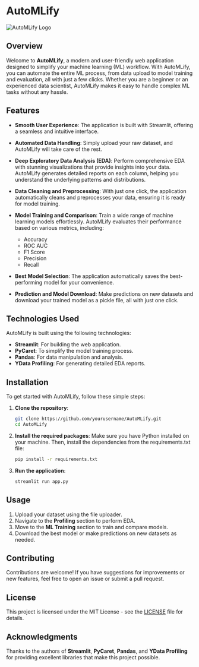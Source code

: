 # AutoMLify

![AutoMLify Logo](images/your_logo.png)  <!-- Replace with your logo image path -->

## Overview

Welcome to **AutoMLify**, a modern and user-friendly web application designed to simplify your machine learning (ML) workflow. With AutoMLify, you can automate the entire ML process, from data upload to model training and evaluation, all with just a few clicks. Whether you are a beginner or an experienced data scientist, AutoMLify makes it easy to handle complex ML tasks without any hassle.

## Features

- **Smooth User Experience**: The application is built with Streamlit, offering a seamless and intuitive interface.
  
- **Automated Data Handling**: Simply upload your raw dataset, and AutoMLify will take care of the rest. 

- **Deep Exploratory Data Analysis (EDA)**: Perform comprehensive EDA with stunning visualizations that provide insights into your data. AutoMLify generates detailed reports on each column, helping you understand the underlying patterns and distributions.

- **Data Cleaning and Preprocessing**: With just one click, the application automatically cleans and preprocesses your data, ensuring it is ready for model training.

- **Model Training and Comparison**: Train a wide range of machine learning models effortlessly. AutoMLify evaluates their performance based on various metrics, including:
  - Accuracy
  - ROC AUC
  - F1 Score
  - Precision
  - Recall

- **Best Model Selection**: The application automatically saves the best-performing model for your convenience.

- **Prediction and Model Download**: Make predictions on new datasets and download your trained model as a pickle file, all with just one click.

## Technologies Used

AutoMLify is built using the following technologies:
- **Streamlit**: For building the web application.
- **PyCaret**: To simplify the model training process.
- **Pandas**: For data manipulation and analysis.
- **YData Profiling**: For generating detailed EDA reports.

## Installation

To get started with AutoMLify, follow these simple steps:

1. **Clone the repository**:

   ```bash
   git clone https://github.com/yourusername/AutoMLify.git
   cd AutoMLify

2. **Install the required packages**:
Make sure you have Python installed on your machine. Then, install the dependencies from the requirements.txt file:

   ```bash
   pip install -r requirements.txt
   
3. **Run the application**:

   ```bash
   streamlit run app.py


## Usage

1. Upload your dataset using the file uploader.
2. Navigate to the **Profiling** section to perform EDA.
3. Move to the **ML Training** section to train and compare models.
4. Download the best model or make predictions on new datasets as needed.

## Contributing

Contributions are welcome! If you have suggestions for improvements or new features, feel free to open an issue or submit a pull request.

## License

This project is licensed under the MIT License - see the [LICENSE](LICENSE) file for details.

## Acknowledgments

Thanks to the authors of **Streamlit**, **PyCaret**, **Pandas**, and **YData Profiling** for providing excellent libraries that make this project possible.
